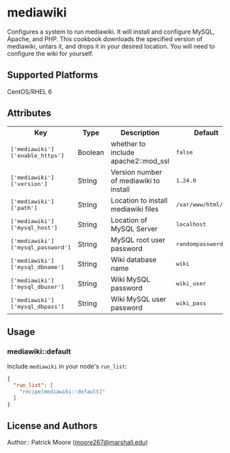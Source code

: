 # mediawiki

Configures a system to run mediawiki. It will install and configure MySQL, Apache, and PHP.
This cookbook downloads the specified version of mediawiki, untars it, and drops it in your desired location.
You will need to configure the wiki for yourself.

## Supported Platforms

CentOS/RHEL 6

## Attributes

<table>
  <tr>
    <th>Key</th>
    <th>Type</th>
    <th>Description</th>
    <th>Default</th>
  </tr>
  <tr>
    <td><tt>['mediawiki']['enable_https']</tt></td>
    <td>Boolean</td>
    <td>whether to include apache2::mod_ssl</td>
    <td><tt>false</tt></td>
  </tr>
  <tr>
    <td><tt>['mediawiki']['version']</tt></td>
    <td>String</td>
    <td>Version number of mediawiki to install</td>
    <td><tt>1.24.0</tt></td>
  </tr>
  <tr>
    <td><tt>['mediawiki']['path']</tt></td>
    <td>String</td>
    <td>Location to install mediawiki files</td>
    <td><tt>/var/www/html/wiki</tt></td>
  </tr>
  <tr>
    <td><tt>['mediawiki']['mysql_host']</tt></td>
    <td>String</td>
    <td>Location of MySQL Server</td>
    <td><tt>localhost</tt></td>
  </tr>
  <tr>
    <td><tt>['mediawiki']['mysql_password']</tt></td>
    <td>String</td>
    <td>MySQL root user password</td>
    <td><tt>randompassword</tt></td>
  </tr>
  <tr>
    <td><tt>['mediawiki']['mysql_dbname']</tt></td>
    <td>String</td>
    <td>Wiki database name</td>
    <td><tt>wiki</tt></td>
  </tr>
  <tr>
    <td><tt>['mediawiki']['mysql_dbuser']</tt></td>
    <td>String</td>
    <td>Wiki MySQL password</td>
    <td><tt>wiki_user</tt></td>
  </tr>
  <tr>
    <td><tt>['mediawiki']['mysql_dbpass']</tt></td>
    <td>String</td>
    <td>Wiki MySQL user password</td>
    <td><tt>wiki_pass</tt></td>
  </tr>
</table>

## Usage

### mediawiki::default

Include `mediawiki` in your node's `run_list`:

```json
{
  "run_list": [
    "recipe[mediawiki::default]"
  ]
}
```

## License and Authors

Author:: Patrick Moore (<moore267@marshall.edu>)

